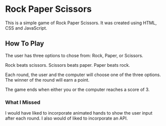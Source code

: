 # Rock Paper Scissors

This is a simple game of Rock Paper Scissors. It was created using HTML, CSS and JavaScript.

## How To Play

The user has three options to chose from: Rock, Paper, or Scissors.

Rock beats scissors. Scissors beats paper. Paper beats rock.

Each round, the user and the computer will choose one of the three options. The winner of the round will earn a point.

The game ends when either you or the computer reaches a score of 3.

### What I Missed

I would have liked to incorporate animated hands to show the user input after each round. I also would of liked to incorporate an API.

